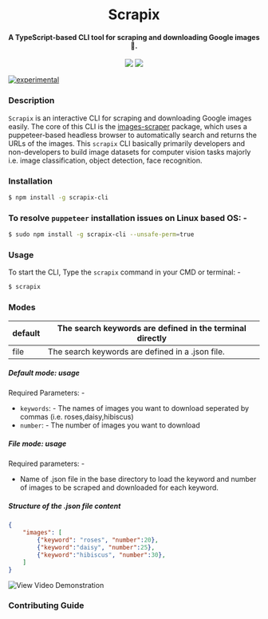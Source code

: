 <h1 align="center">
  Scrapix
</h1>
<h4 align="center">
    A TypeScript-based CLI tool for scraping and downloading Google images 🚀.
</h4>

<div align="center">
  <img src="https://badgen.net/npm/v/make-cli-tool?icon=npm" />
  <img src="https://badgen.net/github/last-commit/sajmoni/make-cli-tool?icon=github" />
</div>

[![experimental](http://badges.github.io/stability-badges/dist/experimental.svg)](http://github.com/badges/stability-badges)

### Description
`Scrapix` is an interactive CLI for scraping and downloading Google images easily. The core of this CLI is the [images-scraper](https://www.npmjs.com/package/images-scraper) package, which uses a puppeteer-based headless browser to automatically search and returns the URLs of the images. This `scrapix` CLI basically primarily developers and non-developers to build image datasets for computer vision tasks majorly i.e. image classification, object detection, face recognition. 

### Installation
```bash
$ npm install -g scrapix-cli
```

### To resolve `puppeteer` installation issues on Linux based OS: -
```bash
$ sudo npm install -g scrapix-cli --unsafe-perm=true
```

### Usage 
To start the CLI, Type the `scrapix` command in your CMD or terminal: -
```bash
$ scrapix
```
### Modes 
| default | The search keywords are defined in the terminal directly |
|---------|----------------------------------------------------------|
| file    | The search keywords are defined in a .json file.         |

##### Default mode: usage
Required Parameters: -
- `keywords`: - The names of images you want to download seperated by commas (i.e. roses,daisy,hibiscus)
- `number`: - The number of images you want to download

##### File mode: usage
Required parameters: -
- Name of .json file in the base directory to load the keyword and number of images to be scraped and downloaded for each keyword.

##### Structure of the .json file content
```json
{
    "images": [
        {"keyword": "roses", "number":20},
        {"keyword":"daisy", "number":25},
        {"keyword":"hibiscus", "number":30},
    ]
}
```

![View Video Demonstration](https://www.youtube.com/watch?v=3mRXiu-i4TY)

### Contributing Guide